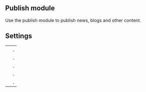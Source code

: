 ## Publish module
Use the publish module to publish news, blogs and other content.

## Settings
|                     |                                                                                      |
|---------------------|--------------------------------------------------------------------------------------|
|                     | .  |
|                     | .  |
|                     | .  |
|                     | .  |
|                     | .  |

